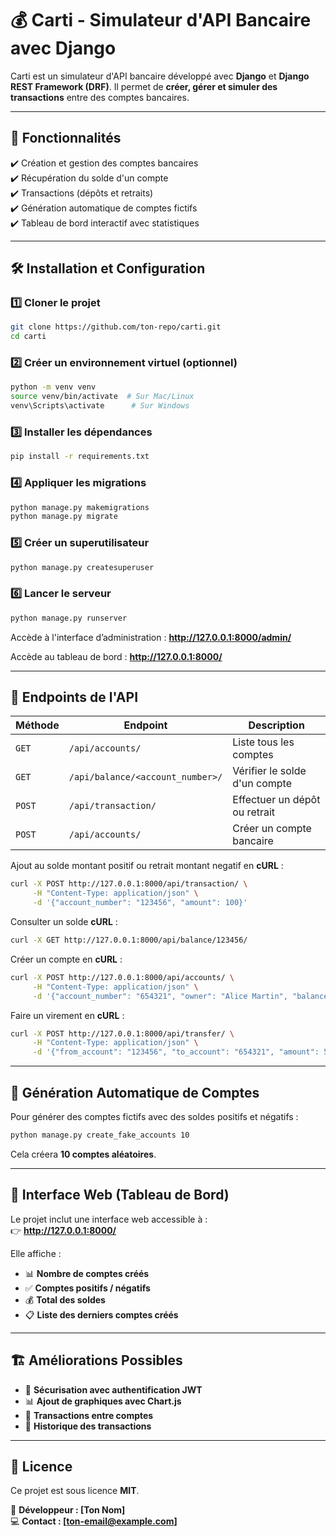 # 💰 Carti - Simulateur d'API Bancaire avec Django

Carti est un simulateur d'API bancaire développé avec **Django** et **Django REST Framework (DRF)**. Il permet de **créer, gérer et simuler des transactions** entre des comptes bancaires.

---

## 🚀 Fonctionnalités

✔️ Création et gestion des comptes bancaires  
✔️ Récupération du solde d'un compte  
✔️ Transactions (dépôts et retraits)  
✔️ Génération automatique de comptes fictifs  
✔️ Tableau de bord interactif avec statistiques  

---

## 🛠️ Installation et Configuration

### 1️⃣ **Cloner le projet**
```bash
git clone https://github.com/ton-repo/carti.git
cd carti
```

### 2️⃣ **Créer un environnement virtuel (optionnel)**
```bash
python -m venv venv
source venv/bin/activate  # Sur Mac/Linux
venv\Scripts\activate      # Sur Windows
```

### 3️⃣ **Installer les dépendances**
```bash
pip install -r requirements.txt
```

### 4️⃣ **Appliquer les migrations**
```bash
python manage.py makemigrations
python manage.py migrate
```

### 5️⃣ **Créer un superutilisateur**
```bash
python manage.py createsuperuser
```

### 6️⃣ **Lancer le serveur**
```bash
python manage.py runserver
```
Accède à l'interface d’administration : **http://127.0.0.1:8000/admin/**  

Accède au tableau de bord : **http://127.0.0.1:8000/**  

---

## 🔗 **Endpoints de l'API**

| Méthode  | Endpoint                            | Description                       |
|----------|------------------------------------|-----------------------------------|
| `GET`    | `/api/accounts/`                   | Liste tous les comptes           |
| `GET`    | `/api/balance/<account_number>/`   | Vérifier le solde d'un compte    |
| `POST`   | `/api/transaction/`                | Effectuer un dépôt ou retrait    |
| `POST`   | `/api/accounts/`                   | Créer un compte bancaire         |

Ajout au solde montant positif ou retrait montant negatif en **cURL** :
```bash
curl -X POST http://127.0.0.1:8000/api/transaction/ \
     -H "Content-Type: application/json" \
     -d '{"account_number": "123456", "amount": 100}'
```
Consulter un solde **cURL** :
```bash
curl -X GET http://127.0.0.1:8000/api/balance/123456/
```
Créer un compte en **cURL** :
```bash
curl -X POST http://127.0.0.1:8000/api/accounts/ \
     -H "Content-Type: application/json" \
     -d '{"account_number": "654321", "owner": "Alice Martin", "balance": 1000, "currency": "USD"}'
```
Faire un virement en **cURL** :
```bash
curl -X POST http://127.0.0.1:8000/api/transfer/ \
     -H "Content-Type: application/json" \
     -d '{"from_account": "123456", "to_account": "654321", "amount": 50}'
```
---

## 🎲 **Génération Automatique de Comptes**
Pour générer des comptes fictifs avec des soldes positifs et négatifs :
```bash
python manage.py create_fake_accounts 10
```
Cela créera **10 comptes aléatoires**.

---

## 🎨 **Interface Web (Tableau de Bord)**
Le projet inclut une interface web accessible à :  
👉 **http://127.0.0.1:8000/**  

Elle affiche :
- 📊 **Nombre de comptes créés**
- ✅ **Comptes positifs / négatifs**
- 💰 **Total des soldes**
- 📋 **Liste des derniers comptes créés**

---

## 🏗️ **Améliorations Possibles**
- 🔐 **Sécurisation avec authentification JWT**
- 📊 **Ajout de graphiques avec Chart.js**
- 🔄 **Transactions entre comptes**
- 📅 **Historique des transactions**

---

## 📜 **Licence**
Ce projet est sous licence **MIT**.  

📩 **Développeur : [Ton Nom]**  
💻 **Contact : [ton-email@example.com]**  
